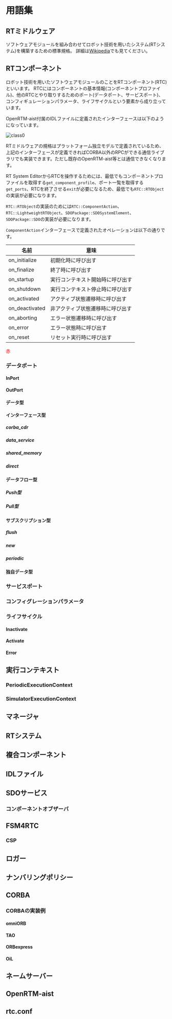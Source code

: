 # 用語集

## RTミドルウェア
ソフトウェアモジュールを組み合わせてロボット技術を用いたシステム(RTシステム)を構築するための標準規格。
詳細は[Wikipedia](https://ja.wikipedia.org/wiki/RT%E3%83%9F%E3%83%89%E3%83%AB%E3%82%A6%E3%82%A8%E3%82%A2)でも見てください。
## RTコンポーネント
ロボット技術を用いたソフトウェアモジュールのことをRTコンポーネント(RTC)といいます。
RTCにはコンポーネントの基本情報(コンポーネントプロファイル)、他のRTCとやり取りするためのポート(データポート、サービスポート)、コンフィギュレーションパラメータ、ライフサイクルという要素から成り立っています。

OpenRTM-aist付属のIDLファイルに定義されたインターフェースは以下のようになっています。

![class0](https://user-images.githubusercontent.com/6216077/47964352-19e7fa80-e07c-11e8-9423-fe18279b4538.png)

RTミドルウェアの規格はプラットフォーム独立モデルで定義されているため、上記のインターフェースが定義できればCORBA以外のRPCができる通信ライブラリでも実装できます。ただし既存のOpenRTM-aist等とは通信できなくなります。

RT System EditorからRTCを操作するためには、最低でもコンポーネントプロファイルを取得する`get_component_profile`、ポート一覧を取得する`get_ports`、RTCを終了させる`exit`が必要になるため、最低でも`RTC::RTObject`の実装が必要になります。

`RTC::RTObject`の実装のためには`RTC::ComponentAction`、`RTC::LightweightRTObject`、`SDOPackage::SDOSystemElement`、`SDOPackage::SDO`の実装が必要になります。

`ComponentAction`インターフェースで定義されたオペレーションは以下の通りです。

|名前|意味|
|---|---|
|on_initialize|初期化時に呼び出す|
|on_finalize|終了時に呼び出す|
|on_startup|実行コンテキスト開始時に呼び出す|
|on_shutdown|実行コンテキスト停止時に呼び出す|
|on_activated|アクティブ状態遷移時に呼び出す|
|on_deactivated|非アクティブ状態遷移時に呼び出す|
|on_aborting|エラー状態遷移時に呼び出す|
|on_error|エラー状態時に呼び出す|
|on_reset|リセット実行時に呼び出す|

<span style="color: red; ">赤</span>




### データポート
#### InPort
#### OutPort
#### データ型
#### インターフェース型
##### corba_cdr
##### data_service
##### shared_memory
##### direct
#### データフロー型
##### Push型
##### Pull型
#### サブスクリプション型
##### flush
##### new
##### periodic
#### 独自データ型
### サービスポート
### コンフィグレーションパラメータ
### ライフサイクル
#### Inactivate
#### Activate
#### Error
## 実行コンテキスト
### PeriodicExecutionContext
### SimulatorExecutionContext
## マネージャ
## RTシステム
## 複合コンポーネント
## IDLファイル
## SDOサービス
### コンポーネントオブザーバ
## FSM4RTC
### CSP
## ロガー
## ナンバリングポリシー
## CORBA
### CORBAの実装例
#### omniORB
#### TAO
#### ORBexpress
#### OiL
## ネームサーバー
## OpenRTM-aist
## rtc.conf
